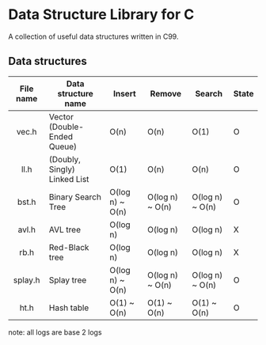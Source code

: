 # Data Structure Library for C
A collection of useful data structures written in C99.

## Data structures
| File name | Data structure name | Insert | Remove | Search | State |
|:---------:|---------------------|--------|--------|--------|-------|
| vec.h | Vector (Double-Ended Queue) | O(n) | O(n) | O(1) | O |
| ll.h | (Doubly, Singly) Linked List | O(1) | O(n) | O(n) | O |
| bst.h | Binary Search Tree | O(log n) ~ O(n) | O(log n) ~ O(n) | O(log n) ~ O(n) | O |
| avl.h | AVL tree | O(log n) | O(log n) | O(log n) | X |
| rb.h | Red-Black tree | O(log n) | O(log n) | O(log n) | X |
| splay.h | Splay tree | O(log n) ~ O(n) | O(log n) ~ O(n) | O(log n) ~ O(n) | O |
| ht.h | Hash table | O(1) ~ O(n) | O(1) ~ O(n) | O(1) ~ O(n) | O |

note: all logs are base 2 logs
